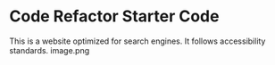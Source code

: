 # Code Refactor Starter Code
This is a website optimized for search engines. It follows accessibility standards.
image.png
